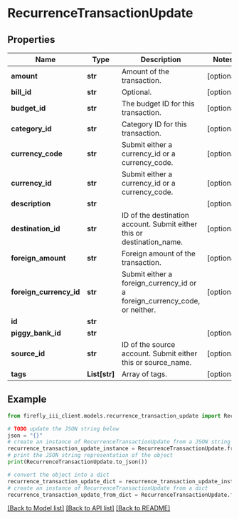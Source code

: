 # RecurrenceTransactionUpdate


## Properties

Name | Type | Description | Notes
------------ | ------------- | ------------- | -------------
**amount** | **str** | Amount of the transaction. | [optional] 
**bill_id** | **str** | Optional. | [optional] 
**budget_id** | **str** | The budget ID for this transaction. | [optional] 
**category_id** | **str** | Category ID for this transaction. | [optional] 
**currency_code** | **str** | Submit either a currency_id or a currency_code. | [optional] 
**currency_id** | **str** | Submit either a currency_id or a currency_code. | [optional] 
**description** | **str** |  | [optional] 
**destination_id** | **str** | ID of the destination account. Submit either this or destination_name. | [optional] 
**foreign_amount** | **str** | Foreign amount of the transaction. | [optional] 
**foreign_currency_id** | **str** | Submit either a foreign_currency_id or a foreign_currency_code, or neither. | [optional] 
**id** | **str** |  | 
**piggy_bank_id** | **str** |  | [optional] 
**source_id** | **str** | ID of the source account. Submit either this or source_name. | [optional] 
**tags** | **List[str]** | Array of tags. | [optional] 

## Example

```python
from firefly_iii_client.models.recurrence_transaction_update import RecurrenceTransactionUpdate

# TODO update the JSON string below
json = "{}"
# create an instance of RecurrenceTransactionUpdate from a JSON string
recurrence_transaction_update_instance = RecurrenceTransactionUpdate.from_json(json)
# print the JSON string representation of the object
print(RecurrenceTransactionUpdate.to_json())

# convert the object into a dict
recurrence_transaction_update_dict = recurrence_transaction_update_instance.to_dict()
# create an instance of RecurrenceTransactionUpdate from a dict
recurrence_transaction_update_from_dict = RecurrenceTransactionUpdate.from_dict(recurrence_transaction_update_dict)
```
[[Back to Model list]](../README.md#documentation-for-models) [[Back to API list]](../README.md#documentation-for-api-endpoints) [[Back to README]](../README.md)


